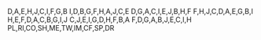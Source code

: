 D,A,E,H,J,C,I,F,G,B
I,D,B,G,F,H,A,J,C,E
D,G,A,C,I,E,J,B,H,F
F,H,J,C,D,A,E,G,B,I
H,E,F,D,A,C,B,G,I,J
C,J,E,I,G,D,H,F,B,A
F,D,G,A,B,J,E,C,I,H
PL,RI,CO,SH,ME,TW,IM,CF,SP,DR

